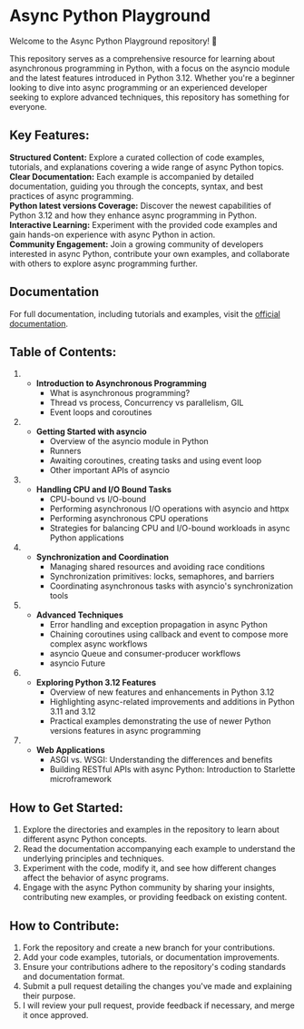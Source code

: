 # Async Python Playground

Welcome to the Async Python Playground repository! 🚀

This repository serves as a comprehensive resource for learning about asynchronous programming in Python, with a focus on the asyncio module and the latest features introduced in Python 3.12. Whether you're a beginner looking to dive into async programming or an experienced developer seeking to explore advanced techniques, this repository has something for everyone.

## Key Features:

**Structured Content:** Explore a curated collection of code examples, tutorials, and explanations covering a wide range of async Python topics.<br />
**Clear Documentation:** Each example is accompanied by detailed documentation, guiding you through the concepts, syntax, and best practices of async programming.<br />
**Python latest versions Coverage:** Discover the newest capabilities of Python 3.12 and how they enhance async programming in Python.<br />
**Interactive Learning:** Experiment with the provided code examples and gain hands-on experience with async Python in action.<br />
**Community Engagement:** Join a growing community of developers interested in async Python, contribute your own examples, and collaborate with others to explore async programming further.<br />

## Documentation
For full documentation, including tutorials and examples, visit the
[official documentation](https://aligheshlaghi97.github.io/asynchronous-python/).


## Table of Contents:

1. * **Introduction to Asynchronous Programming**
     - What is asynchronous programming?
     - Thread vs process, Concurrency vs parallelism, GIL
     - Event loops and coroutines

2. * **Getting Started with asyncio**
     - Overview of the asyncio module in Python
     - Runners
     - Awaiting coroutines, creating tasks and using event loop
     - Other important APIs of asyncio

3. * **Handling CPU and I/O Bound Tasks**
     - CPU-bound vs I/O-bound
     - Performing asynchronous I/O operations with asyncio and httpx
     - Performing asynchronous CPU operations
     - Strategies for balancing CPU and I/O-bound workloads in async Python applications

4. * **Synchronization and Coordination**
     - Managing shared resources and avoiding race conditions
     - Synchronization primitives: locks, semaphores, and barriers
     - Coordinating asynchronous tasks with asyncio's synchronization tools

5. * **Advanced Techniques**
     - Error handling and exception propagation in async Python
     - Chaining coroutines using callback and event to compose more complex async workflows
     - asyncio Queue and consumer-producer workflows
     - asyncio Future

6. * **Exploring Python 3.12 Features**
     - Overview of new features and enhancements in Python 3.12
     - Highlighting async-related improvements and additions in Python 3.11 and 3.12
     - Practical examples demonstrating the use of newer Python versions features in async programming

7.  * **Web Applications**
      - ASGI vs. WSGI: Understanding the differences and benefits
      - Building RESTful APIs with async Python: Introduction to Starlette microframework

## How to Get Started:

1. Explore the directories and examples in the repository to learn about different async Python concepts. <br />
2. Read the documentation accompanying each example to understand the underlying principles and techniques. <br />
3. Experiment with the code, modify it, and see how different changes affect the behavior of async programs. <br />
4. Engage with the async Python community by sharing your insights, contributing new examples, or providing feedback on existing content. <br />

## How to Contribute:

1. Fork the repository and create a new branch for your contributions. <br />
2. Add your code examples, tutorials, or documentation improvements. <br />
3. Ensure your contributions adhere to the repository's coding standards and documentation format. <br />
4. Submit a pull request detailing the changes you've made and explaining their purpose. <br />
5. I will review your pull request, provide feedback if necessary, and merge it once approved. <br />
